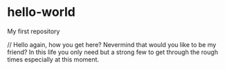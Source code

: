 # hello-world
My first repository

// Hello again, how you get here? Nevermind that would you like to be my friend? In this life you only need but a strong few to get through the rough times especially at this moment.
